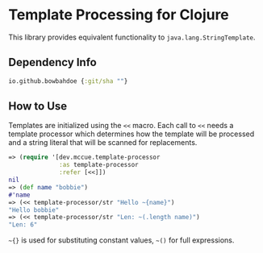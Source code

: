 # Template Processing for Clojure

This library provides equivalent functionality to
`java.lang.StringTemplate`.

## Dependency Info

```clojure
io.github.bowbahdoe {:git/sha ""}
```

## How to Use

Templates are initialized using the `<<` macro. Each
call to `<<` needs a template processor which determines
how the template will be processed and a string literal
that will be scanned for replacements.

```clojure
=> (require '[dev.mccue.template-processor 
              :as template-processor
              :refer [<<]])
nil
=> (def name "bobbie")
#'name
=> (<< template-processor/str "Hello ~{name}")
"Hello bobbie"
=> (<< template-processor/str "Len: ~(.length name)")
"Len: 6"
```

`~{}` is used for substituting constant values, `~()` for full expressions.